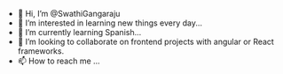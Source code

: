 - 👋 Hi, I’m @SwathiGangaraju
- 👀 I’m interested in learning new things every day...
- 🌱 I’m currently learning Spanish...
- 💞️ I’m looking to collaborate on frontend projects with angular or React frameworks.
- 📫 How to reach me ...

<!---
SwathiGangaraju/SwathiGangaraju is a ✨ special ✨ repository because its `README.md` (this file) appears on your GitHub profile.
You can click the Preview link to take a look at your changes.
--->
